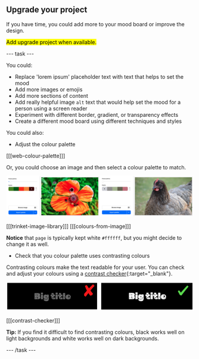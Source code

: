 ## Upgrade your project

If you have time, you could add more to your mood board or improve the design.

<mark>Add upgrade project when available.</mark>

--- task ---

You could:

+ Replace 'lorem ipsum' placeholder text with text that helps to set the mood
+ Add more images or emojis
+ Add more sections of content
+ Add really helpful image `alt` text that would help set the mood for a person using a screen reader
+ Experiment with different border, gradient, or transparency effects
+ Create a different mood board using different techniques and styles

You could also:
+ Adjust the colour palette

[[[web-colour-palette]]]

Or, you could choose an image and then select a colour palette to match.

![Examples of colour palettes from images.](images/image-palette.png)

\[[[trinket-image-library]]\] \[[[colours-from-image\]]]

**Notice** that `page` is typically kept white `#ffffff`, but you might decide to change it as well.

+ Check that you colour palette uses contrasting colours

Contrasting colours make the text readable for your user. You can check and adjust your colours using a [contrast checker](https://webaim.org/resources/contrastchecker/){:target="_blank"}.

![alt=""](images/contrast-examples.png)

[[[contrast-checker]]]

**Tip:** If you find it difficult to find contrasting colours, black works well on light backgrounds and white works well on dark backgrounds.

--- /task ---

